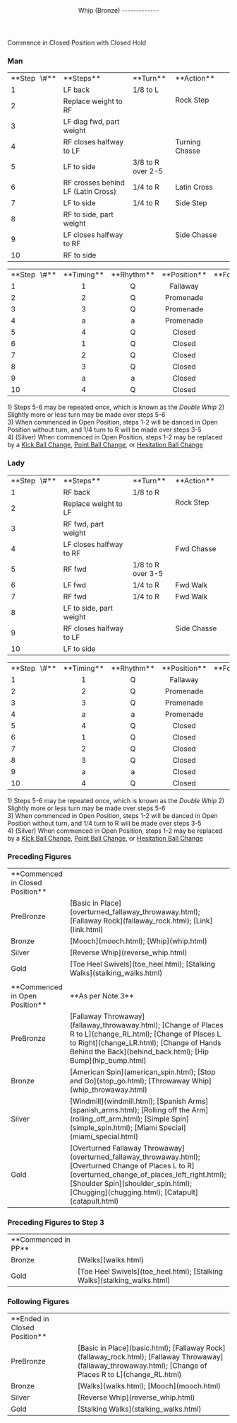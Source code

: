 <header>Whip (Bronze)
-------------

 </header>Commence in Closed Position with Closed Hold

### Man

 <table class="style1"> <tbody><tr> <td style="width:10%">**Step<span style="color:white">\_</span>\#**</td> <td style="width:40%">**Steps**</td> <td style="width:20%">**Turn**</td> <td style="width:30%">**Action**</td> </tr> <tr> <td>1</td> <td>LF back</td> <td>1/8 to L</td> <td rowspan="2">Rock Step</td> </tr> <tr> <td>2</td> <td>Replace weight to RF</td> <td> </td> </tr> <tr> <td>3</td> <td>LF diag fwd, part weight</td> <td> </td> <td rowspan="3">Turning Chasse</td> </tr> <tr> <td>4</td> <td>RF closes halfway to LF</td> <td> </td> </tr> <tr> <td>5</td> <td>LF to side</td> <td>3/8 to R over 2-5</td> </tr> <tr> <td>6</td> <td>RF crosses behind LF (Latin Cross)</td> <td>1/4 to R</td> <td>Latin Cross</td> </tr> <tr> <td>7</td> <td>LF to side</td> <td>1/4 to R</td> <td>Side Step</td> </tr> <tr> <td>8</td> <td>RF to side, part weight</td> <td> </td> <td rowspan="3">Side Chasse</td> </tr> <tr> <td>9</td> <td>LF closes halfway to RF</td> <td> </td> </tr> <tr> <td>10</td> <td>RF to side</td> <td> </td> </tr> </tbody></table>

 <table class="style1"> <tbody><tr> <td style="width:10%">**Step<span style="color:white">\_</span>\#**</td> <td style="width:20%;text-align:center">**Timing**</td> <td style="width:20%;text-align:center">**Rhythm**</td> <td style="width:30%;text-align:center">**Position**</td> <td style="width:20%;text-align:right">**Footwork**</td> </tr> <tr> <td>1</td> <td style="text-align:center">1</td> <td style="text-align:center">Q</td> <td style="text-align:center">Fallaway</td> <td style="text-align:right">BF</td> </tr> <tr> <td>2</td> <td style="text-align:center">2</td> <td style="text-align:center">Q</td> <td style="text-align:center">Promenade</td> <td style="text-align:right">BF</td> </tr> <tr> <td>3</td> <td style="text-align:center">3</td> <td style="text-align:center">Q</td> <td style="text-align:center">Promenade</td> <td style="text-align:right">B</td> </tr> <tr> <td>4</td> <td style="text-align:center">a</td> <td style="text-align:center">a</td> <td style="text-align:center">Promenade</td> <td style="text-align:right">B</td> </tr> <tr> <td>5</td> <td style="text-align:center">4</td> <td style="text-align:center">Q</td> <td style="text-align:center">Closed</td> <td style="text-align:right">BF</td> </tr> <tr> <td>6</td> <td style="text-align:center">1</td> <td style="text-align:center">Q</td> <td style="text-align:center">Closed</td> <td style="text-align:right">T</td> </tr> <tr> <td>7</td> <td style="text-align:center">2</td> <td style="text-align:center">Q</td> <td style="text-align:center">Closed</td> <td style="text-align:right">BF</td> </tr> <tr> <td>8</td> <td style="text-align:center">3</td> <td style="text-align:center">Q</td> <td style="text-align:center">Closed</td> <td style="text-align:right">B</td> </tr> <tr> <td>9</td> <td style="text-align:center">a</td> <td style="text-align:center">a</td> <td style="text-align:center">Closed</td> <td style="text-align:right">B</td> </tr> <tr> <td>10</td> <td style="text-align:center">4</td> <td style="text-align:center">Q</td> <td style="text-align:center">Closed</td> <td style="text-align:right">BF</td> </tr> </tbody></table>

1\) Steps 5-6 may be repeated once, which is known as the *Double Whip* 2) Slightly more or less turn may be made over steps 5-6  
 3) When commenced in Open Position, steps 1-2 will be danced in Open Position without turn, and 1/4 turn to R will be made over steps 3-5  
 4) (Silver) When commenced in Open Position, steps 1-2 may be replaced by a [Kick Ball Change](../technique/j_kick_ball_change.html), [Point Ball Change](../technique/j_point_ball_change.html), or [Hesitation Ball Change](../technique/j_hesitation_ball_change.html)

### Lady

 <table class="style1"> <tbody><tr> <td style="width:10%">**Step<span style="color:white">\_</span>\#**</td> <td style="width:40%">**Steps**</td> <td style="width:20%">**Turn**</td> <td style="width:30%">**Action**</td> </tr> <tr> <td>1</td> <td>RF back</td> <td>1/8 to R</td> <td rowspan="2">Rock Step</td> </tr> <tr> <td>2</td> <td>Replace weight to LF</td> <td> </td> </tr> <tr> <td>3</td> <td>RF fwd, part weight</td> <td> </td> <td rowspan="3">Fwd Chasse</td> </tr> <tr> <td>4</td> <td>LF closes halfway to RF</td> <td> </td> </tr> <tr> <td>5</td> <td>RF fwd</td> <td>1/8 to R over 3-5</td> </tr> <tr> <td>6</td> <td>LF fwd</td> <td>1/4 to R</td> <td>Fwd Walk</td> </tr> <tr> <td>7</td> <td>RF fwd</td> <td>1/4 to R</td> <td>Fwd Walk</td> </tr> <tr> <td>8</td> <td>LF to side, part weight</td> <td> </td> <td rowspan="3">Side Chasse</td> </tr> <tr> <td>9</td> <td>RF closes halfway to LF</td> <td> </td> </tr> <tr> <td>10</td> <td>LF to side</td> <td> </td> </tr> </tbody></table>

 <table class="style1"> <tbody><tr> <td style="width:10%">**Step<span style="color:white">\_</span>\#**</td> <td style="width:20%;text-align:center">**Timing**</td> <td style="width:20%;text-align:center">**Rhythm**</td> <td style="width:30%;text-align:center">**Position**</td> <td style="width:20%;text-align:right">**Footwork**</td> </tr> <tr> <td>1</td> <td style="text-align:center">1</td> <td style="text-align:center">Q</td> <td style="text-align:center">Fallaway</td> <td style="text-align:right">BF</td> </tr> <tr> <td>2</td> <td style="text-align:center">2</td> <td style="text-align:center">Q</td> <td style="text-align:center">Promenade</td> <td style="text-align:right">BF</td> </tr> <tr> <td>3</td> <td style="text-align:center">3</td> <td style="text-align:center">Q</td> <td style="text-align:center">Promenade</td> <td style="text-align:right">B</td> </tr> <tr> <td>4</td> <td style="text-align:center">a</td> <td style="text-align:center">a</td> <td style="text-align:center">Promenade</td> <td style="text-align:right">B</td> </tr> <tr> <td>5</td> <td style="text-align:center">4</td> <td style="text-align:center">Q</td> <td style="text-align:center">Closed</td> <td style="text-align:right">BF</td> </tr> <tr> <td>6</td> <td style="text-align:center">1</td> <td style="text-align:center">Q</td> <td style="text-align:center">Closed</td> <td style="text-align:right">BF</td> </tr> <tr> <td>7</td> <td style="text-align:center">2</td> <td style="text-align:center">Q</td> <td style="text-align:center">Closed</td> <td style="text-align:right">BF</td> </tr> <tr> <td>8</td> <td style="text-align:center">3</td> <td style="text-align:center">Q</td> <td style="text-align:center">Closed</td> <td style="text-align:right">B</td> </tr> <tr> <td>9</td> <td style="text-align:center">a</td> <td style="text-align:center">a</td> <td style="text-align:center">Closed</td> <td style="text-align:right">B</td> </tr> <tr> <td>10</td> <td style="text-align:center">4</td> <td style="text-align:center">Q</td> <td style="text-align:center">Closed</td> <td style="text-align:right">BF</td> </tr> </tbody></table>

1\) Steps 5-6 may be repeated once, which is known as the *Double Whip* 2) Slightly more or less turn may be made over steps 5-6  
 3) When commenced in Open Position, steps 1-2 will be danced in Open Position without turn, and 1/4 turn to R will be made over steps 3-5  
 4) (Silver) When commenced in Open Position, steps 1-2 may be replaced by a [Kick Ball Change](../technique/j_kick_ball_change.html), [Point Ball Change](../technique/j_point_ball_change.html), or [Hesitation Ball Change](../technique/j_hesitation_ball_change.html)

### Preceding Figures

 <table> <tbody><tr> <td style="width:30%">**Commenced in Closed Position**</td> <td> </td> </tr> <tr> <td>PreBronze</td> <td> [Basic in Place](overturned_fallaway_throwaway.html); [Fallaway Rock](fallaway_rock.html); [Link](link.html) </td> </tr> <tr> <td>Bronze</td> <td> [Mooch](mooch.html); [Whip](whip.html) </td> </tr> <tr> <td>Silver</td> <td> [Reverse Whip](reverse_whip.html) </td> </tr> <tr> <td>Gold</td> <td> [Toe Heel Swivels](toe_heel.html); [Stalking Walks](stalking_walks.html) </td> </tr> <tr> <td> </td> <td> </td> </tr> <tr> <td>**Commenced in Open Position**</td> <td>**As per Note 3**</td> </tr> <tr> <td>PreBronze</td> <td> [Fallaway Throwaway](fallaway_throwaway.html); [Change of Places R to L](change_RL.html); [Change of Places L to Right](change_LR.html); [Change of Hands Behind the Back](behind_back.html); [Hip Bump](hip_bump.html) </td> </tr> <tr> <td>Bronze</td> <td> [American Spin](american_spin.html); [Stop and Go](stop_go.html); [Throwaway Whip](whip_throwaway.html) </td> </tr> <tr> <td>Silver</td> <td> [Windmill](windmill.html); [Spanish Arms](spanish_arms.html); [Rolling off the Arm](rolling_off_arm.html); [Simple Spin](simple_spin.html); [Miami Special](miami_special.html) </td> </tr> <tr> <td>Gold</td> <td> [Overturned Fallaway Throwaway](overturned_fallaway_throwaway.html); [Overturned Change of Places L to R](overturned_change_of_places_left_right.html); [Shoulder Spin](shoulder_spin.html); [Chugging](chugging.html); [Catapult](catapult.html) </td> </tr> </tbody></table>

### Preceding Figures to Step 3

 <table> <tbody><tr> <td style="width:30%">**Commenced in PP**</td> <td> </td> </tr> <tr> <td>Bronze</td> <td> [Walks](walks.html) </td> </tr> <tr> <td>Gold</td> <td> [Toe Heel Swivels](toe_heel.html); [Stalking Walks](stalking_walks.html) </td> </tr> </tbody></table>

### Following Figures

 <table> <tbody><tr> <td style="width:30%">**Ended in Closed Position**</td> <td> </td> </tr> <tr> <td>PreBronze</td> <td> [Basic in Place](basic.html); [Fallaway Rock](fallaway_rock.html); [Fallaway Throwaway](fallaway_throwaway.html); [Change of Places R to L](change_RL.html) </td> </tr> <tr> <td>Bronze</td> <td> [Walks](walks.html); [Mooch](mooch.html) </td> </tr> <tr> <td>Silver</td> <td> [Reverse Whip](reverse_whip.html) </td> </tr> <tr> <td>Gold</td> <td> [Stalking Walks](stalking_walks.html) </td> </tr> </tbody></table>